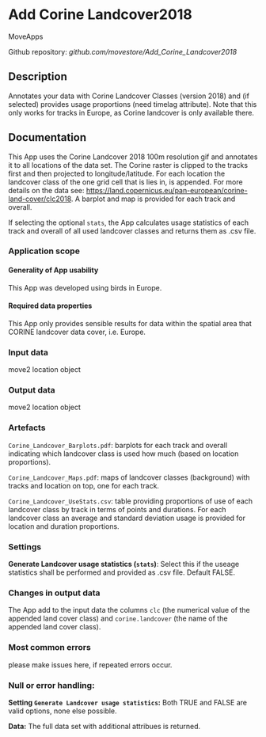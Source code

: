 # Add Corine Landcover2018

MoveApps

Github repository: *github.com/movestore/Add_Corine_Landcover2018*

## Description
Annotates your data with Corine Landcover Classes (version 2018) and (if selected) provides usage proportions (need timelag attribute). Note that this only works for tracks in Europe, as Corine landcover is only available there.

## Documentation
This App uses the Corine Landcover 2018 100m resolution gif and annotates it to all locations of the data set. The Corine raster is clipped to the tracks first and then projected to longitude/latitude. For each location the landcover class of the one grid cell that is lies in, is appended. For more details on the data see: https://land.copernicus.eu/pan-european/corine-land-cover/clc2018. A barplot and map is provided for each track and overall.

If selecting the optional `stats`, the App calculates usage statistics of each track and overall of all used landcover classes and returns them as .csv file.

### Application scope

#### Generality of App usability
This App was developed using birds in Europe.

#### Required data properties
This App only provides sensible results for data within the spatial area that CORINE landcover data cover, i.e. Europe.

### Input data
move2 location object

### Output data
move2 location object

### Artefacts
`Corine_Landcover_Barplots.pdf`: barplots for each track and overall indicating which landcover class is used how much (based on location proportions).

`Corine_Landcover_Maps.pdf`: maps of landcover classes (background) with tracks and location on top, one for each track.

`Corine_Landcover_UseStats.csv`: table providing proportions of use of each landcover class by track in terms of points and durations. For each landcover class an average and standard deviation usage is provided for location and duration proportions.

### Settings
**Generate Landcover usage statistics (`stats`)**: Select this if the useage statistics shall be performed and provided as .csv file. Default FALSE.

### Changes in output data
The App add to the input data the columns `clc` (the numerical value of the appended land cover class) and `corine.landcover` (the name of the appended land cover class).

### Most common errors
please make issues here, if repeated errors occur.

### Null or error handling:
**Setting `Generate Landcover usage statistics`:** Both TRUE and FALSE are valid options, none else possible.

**Data:** The full data set with additional attribues is returned.
